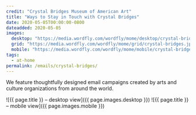 ```yaml
---
credit: "Crystal Bridges Museum of American Art"
title: "Ways to Stay in Touch with Crystal Bridges"
date: 2020-05-05T00:00:00-0800
dateadded: 2020-05-05
images:
  desktop: "https://media.wordfly.com/wordfly/mome/desktop/crystal-bridges.jpg"
  grid: "https://media.wordfly.com/wordfly/mome/grid/crystal-bridges.jpg"
  mobile: "https://media.wordfly.com/wordfly/mome/mobile/crystal-bridges.jpg"
tags:
  - at-home
permalink: /emails/crystal-bridges/
---
```

We feature thoughtfully designed email campaigns created by arts and culture organizations from around the world.

![{{ page.title }} – desktop view]({{ page.images.desktop }})
![{{ page.title }} – mobile view]({{ page.images.mobile }})
